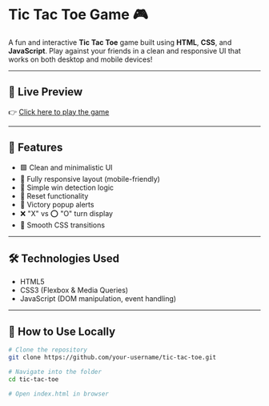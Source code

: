 # Tic Tac Toe Game 🎮

A fun and interactive **Tic Tac Toe** game built using **HTML**, **CSS**, and **JavaScript**. Play against your friends in a clean and responsive UI that works on both desktop and mobile devices!

---

## 🔗 Live Preview

👉 [Click here to play the game](https://mytictactoecom.vercel.app/)  


---

## 🚀 Features

- 🟩 Clean and minimalistic UI
- 📱 Fully responsive layout (mobile-friendly)
- 🧠 Simple win detection logic
- 🔄 Reset functionality
- 🎉 Victory popup alerts
- ❌ "X" vs ⭕ "O" turn display
- 🧩 Smooth CSS transitions

---

## 🛠️ Technologies Used

- HTML5
- CSS3 (Flexbox & Media Queries)
- JavaScript (DOM manipulation, event handling)

---

## 📁 How to Use Locally

```bash
# Clone the repository
git clone https://github.com/your-username/tic-tac-toe.git

# Navigate into the folder
cd tic-tac-toe

# Open index.html in browser
